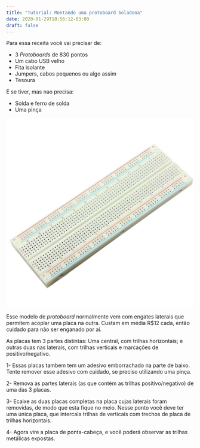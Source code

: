 ```yaml
---
title: "Tutorial: Montando uma protoboard boladona"
date: 2020-01-29T18:56:12-03:00
draft: false
---
```


Para essa receita você vai precisar de:
- 3 *Protoboards* de 830 pontos
- Um cabo USB velho
- Fita isolante
- Jumpers, cabos pequenos ou algo assim
- Tesoura

E se tiver, mas nao precisa:
- Solda e ferro de solda
- Uma pinça

![*Protoboard* 830 pontos](/static/protoboard_830_pontos.jpg)

Esse modelo de *protoboard* normalmente vem com engates laterais que permitem acoplar uma placa na outra. Custam em média R$12 cada, então cuidado para não ser enganado por aí.

As placas tem 3 partes distintas: Uma central, com trilhas horizontais; e outras duas nas laterais, com trilhas verticais e marcações de positivo/negativo.

1- Essas placas tambem tem um adesivo emborrachado na parte de baixo. Tente remover esse adesivo com cuidado, se preciso utilizando uma pinça. 

2- Remova as partes laterais (as que contém as trilhas positivo/negativo) de uma das 3 placas.

3- Ecaixe as duas placas completas na placa cujas laterais foram removidas, de modo que esta fique no meio. Nesse ponto você deve ter uma única placa, que intercala trilhas de verticais com trechos de placa de trilhas horizontais.

4- Agora vire a placa de ponta-cabeça, e você poderá observar as trilhas metálicas expostas.
